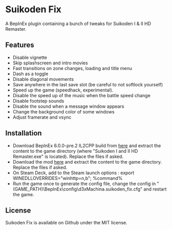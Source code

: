 # Suikoden Fix

A BepInEx plugin containing a bunch of tweaks for Suikoden I & II HD Remaster.

## Features

- Disable vignette
- Skip splashscreen and intro movies
- Fast transitions on zone changes, loading and title menu
- Dash as a toggle
- Disable diagonal movements
- Save anywhere in the last save slot (be careful to not softlock yourself)
- Speed up the game (speedhack, experimental).
- Disable the speed up of the music when the battle speed change
- Disable footstep sounds
- Disable the sound when a message window appears
- Change the background color of some windows
- Adjust framerate and vsync

## Installation

- Download BepInEx 6.0.0-pre.2 IL2CPP build from [here](https://github.com/BepInEx/BepInEx/releases/download/v6.0.0-pre.2/BepInEx-Unity.IL2CPP-win-x64-6.0.0-pre.2.zip) and extract the content to the game directory (where "Suikoden I and II HD Remaster.exe" is located). Replace the files if asked.
- Download the mod [here](https://github.com/d3xMachina/Suikoden-Fix/releases/latest) and extract the content to the game directory. Replace the files if asked.
- On Steam Deck, add to the Steam launch options : export WINEDLLOVERRIDES="winhttp=n,b"; %command%
- Run the game once to generate the config file, change the config in "(GAME_PATH)\BepInEx\config\d3xMachina.suikoden_fix.cfg" and restart the game.

## License

Suikoden Fix is available on Github under the MIT license.